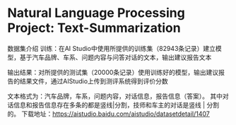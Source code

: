 # Natural Language Processing Project: Text-Summarization

数据集介绍
训练：在AI Studio中使用所提供的训练集（82943条记录）建立模型，基于汽车品牌、车系、问题内容与问答对话的文本，输出建议报告文本

输出结果：对所提供的测试集（20000条记录）使用训练好的模型，输出建议报告的结果文件，通过AIStudio上传到测评系统得到评价分数

文本格式为：汽车品牌，车系，问题内容，对话信息，报告信息（答案）。
其中对话信息和报告信息存在多条的都是竖线|分割，技师和车主的对话是竖线 | 分割的。
下载地址：https://aistudio.baidu.com/aistudio/datasetdetail/1407
